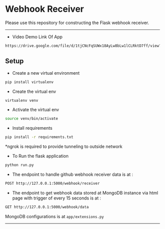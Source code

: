 # Webhook Receiver

Please use this repository for constructing the Flask webhook receiver.

*******************

* Video Demo Link Of App

```bash
https://drive.google.com/file/d/1tjCNcFqSUWx18AyLw8bLw1lCLRktD7ff/view?usp=sharing
```

## Setup

* Create a new virtual environment

```bash
pip install virtualenv
```

* Create the virtual env

```bash
virtualenv venv
```

* Activate the virtual env

```bash
source venv/bin/activate
```

* Install requirements

```bash
pip install -r requirements.txt
```
*ngrok is required to provide tunneling to outside network

* To Run the flask application

```bash
python run.py
```

* The endpoint to handle github webhook receiver data is at :

```bash
POST http://127.0.0.1:5000/webhook/receiver
```

* The endpoint to get webhook data stored at MongoDB instance via html page with trigger of every 15 seconds is at :

```bash
GET http://127.0.0.1:5000/webhook/data
```

MongoDB configurations is at `app/extensions.py`

*******************

